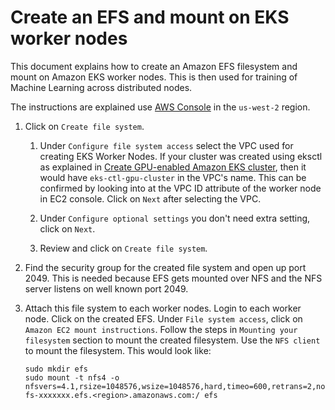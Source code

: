 # Create an EFS and mount on EKS worker nodes

This document explains how to create an Amazon EFS filesystem and mount on Amazon EKS worker nodes. This is then used for training of Machine Learning across distributed nodes.

The instructions are explained use [AWS Console](https://us-west-2.console.aws.amazon.com/efs/v2/home) in the `us-west-2` region.

1. Click on `Create file system`.

	1. Under `Configure file system access` select the VPC used for creating EKS Worker Nodes. If your cluster was created using eksctl as explained in [Create GPU-enabled Amazon EKS cluster](eks-gpu.md), then it would have `eks-ctl-gpu-cluster` in the VPC's name. This can be confirmed by looking into at the VPC ID attribute of the worker node in EC2 console. Click on `Next` after selecting the VPC.

	2. Under `Configure optional settings` you don't need extra setting, click on `Next`.

	3. Review and click on `Create file system`.

2. Find the security group for the created file system and open up port 2049. This is needed because EFS gets mounted over NFS and the NFS server listens on well known port 2049.

3. Attach this file system to each worker nodes. Login to each worker node.
Click on the created EFS. Under `File system access`, click on `Amazon EC2 mount instructions`. Follow the steps in `Mounting your filesystem` section to mount the created filesystem. Use the `NFS client` to mount the filesystem. This would look like:

	```
	sudo mkdir efs
	sudo mount -t nfs4 -o nfsvers=4.1,rsize=1048576,wsize=1048576,hard,timeo=600,retrans=2,noresvport fs-xxxxxxx.efs.<region>.amazonaws.com:/ efs
	```
